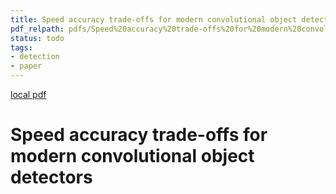 ```yaml
---
title: Speed accuracy trade-offs for modern convolutional object detectors
pdf_relpath: pdfs/Speed%20accuracy%20trade-offs%20for%20modern%20convolutional%20object%20detectors.pdf
status: todo
tags:
- detection
- paper
---
```


[local pdf](../../../pdfs/Speed%20accuracy%20trade-offs%20for%20modern%20convolutional%20object%20detectors.pdf)

# Speed accuracy trade-offs for modern convolutional object detectors
